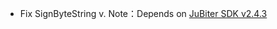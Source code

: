 + Fix SignByteString v.
Note：Depends on [JuBiter SDK v2.4.3](https://github.com/JubiterWallet/JubiterSDK_C/releases/tag/v2.4.3)